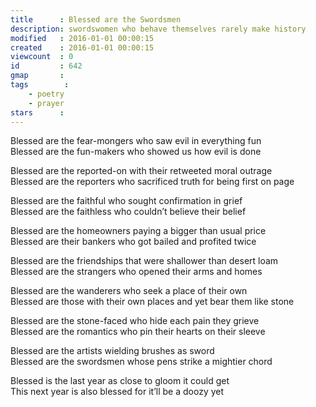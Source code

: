 ```yaml
---
title      : Blessed are the Swordsmen
description: swordswomen who behave themselves rarely make history
modified   : 2016-01-01 00:00:15
created    : 2016-01-01 00:00:15
viewcount  : 0
id         : 642
gmap       : 
tags        :
    - poetry
    - prayer
stars      : 
---
```


Blessed are the fear-mongers who saw evil in everything fun  
Blessed are the fun-makers who showed us how evil is done  

Blessed are the reported-on with their retweeted moral outrage  
Blessed are the reporters who sacrificed truth for being first on page  

Blessed are the faithful who sought confirmation in grief  
Blessed are the faithless who couldn’t believe their belief  

Blessed are the homeowners paying a bigger than usual price  
Blessed are their bankers who got bailed and profited twice  

Blessed are the friendships that were shallower than desert loam  
Blessed are the strangers who opened their arms and homes  

Blessed are the wanderers who seek a place of their own  
Blessed are those with their own places and yet bear them like stone  

Blessed are the stone-faced who hide each pain they grieve  
Blessed are the romantics who pin their hearts on their sleeve  

Blessed are the artists wielding brushes as sword  
Blessed are the swordsmen whose pens strike a mightier chord  

Blessed is the last year as close to gloom it could get  
This next year is also blessed for it’ll be a doozy yet  
